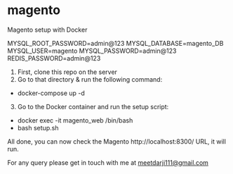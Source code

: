 # magento
Magento setup with Docker

MYSQL_ROOT_PASSWORD=admin@123
MYSQL_DATABASE=magento_DB
MYSQL_USER=magento
MYSQL_PASSWORD=admin@123
REDIS_PASSWORD=admin@123


1. First, clone this repo on the  server
2. Go to that directory & run the following command:
 - docker-compose up -d
3. Go to the Docker container and run the setup script:
 - docker exec -it magento_web /bin/bash
 - bash setup.sh

All done, you can now check the Magento http://localhost:8300/ URL, it will run.

For any query please get in touch with me at meetdarji111@gmail.com
